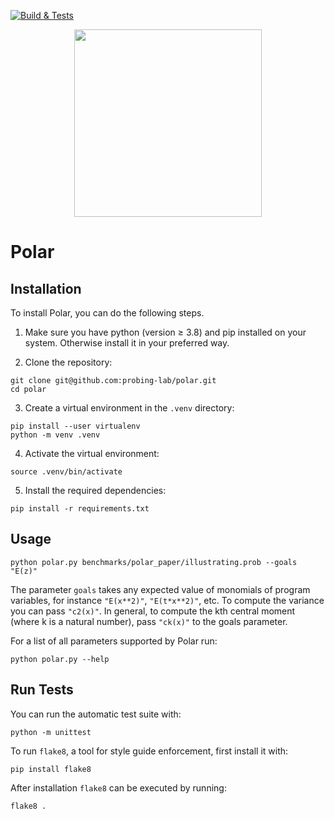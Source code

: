 [![Build & Tests](https://github.com/probing-lab/polar/actions/workflows/build-and-tests.yml/badge.svg)](https://github.com/probing-lab/polar/actions/workflows/build-and-tests.yml)

<p align="center">
  <img src="https://github.com/probing-lab/polar/blob/master/logo-dark.svg" width=300/>
</p>


# Polar

## Installation


To install Polar, you can do the following steps.

1. Make sure you have python (version &geq; 3.8) and pip installed on your system.
Otherwise install it in your preferred way.

2. Clone the repository:

```
git clone git@github.com:probing-lab/polar.git
cd polar
```

3. Create a virtual environment in the `.venv` directory:
```
pip install --user virtualenv
python -m venv .venv
```

4. Activate the virtual environment:
```
source .venv/bin/activate
```

5. Install the required dependencies:
```
pip install -r requirements.txt
```

## Usage

```
python polar.py benchmarks/polar_paper/illustrating.prob --goals "E(z)"
```

The parameter `goals` takes any expected value of monomials of program variables, for instance `"E(x**2)"`, `"E(t*x**2)"`, etc.
To compute the variance you can pass `"c2(x)"`.
In general, to compute the kth central moment (where k is a natural number), pass `"ck(x)"` to the goals parameter.

For a list of all parameters supported by Polar run:

```
python polar.py --help
```


## Run Tests

You can run the automatic test suite with:

```
python -m unittest
```

To run `flake8`, a tool for style guide enforcement, first install it with:
```
pip install flake8
```

After installation `flake8` can be executed by running:
```
flake8 .
```
